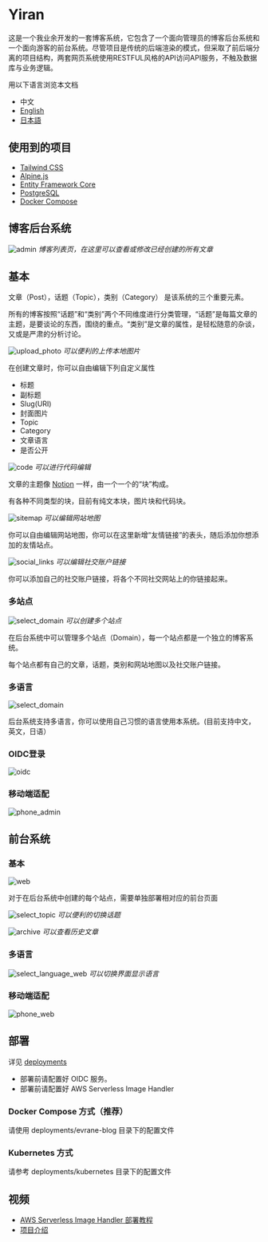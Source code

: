 # Yiran

这是一个我业余开发的一套博客系统，它包含了一个面向管理员的博客后台系统和一个面向游客的前台系统。尽管项目是传统的后端渲染的模式，但采取了前后端分离的项目结构，两套网页系统使用RESTFUL风格的API访问API服务，不触及数据库与业务逻辑。

用以下语言浏览本文档
- 中文
- [English](./README/README.En.md)
- [日本語](./README/README.Jp.md)

## 使用到的项目

- [Tailwind CSS](https://tailwindcss.com)
- [Alpine.js](https://alpinejs.dev)
- [Entity Framework Core](https://learn.microsoft.com/en-us/ef/core/)
- [PostgreSQL](https://www.postgresql.org)
- [Docker Compose](https://docs.docker.com/compose/)

## 博客后台系统

![admin](./README/img/admin.webp)
*博客列表页，在这里可以查看或修改已经创建的所有文章*

## 基本

文章（Post），话题（Topic），类别（Category） 是该系统的三个重要元素。

所有的博客按照“话题”和“类别”两个不同维度进行分类管理，“话题”是每篇文章的主题，是要谈论的东西，围绕的重点。“类别”是文章的属性，是轻松随意的杂谈，又或是严肃的分析讨论。

![upload_photo](./README/img/upload_photo.webp)
*可以便利的上传本地图片*

在创建文章时，你可以自由编辑下列自定义属性

- 标题
- 副标题
- Slug(URI)
- 封面图片
- Topic
- Category
- 文章语言
- 是否公开

![code](./README/img/code.webp)
*可以进行代码编辑*

文章的主题像 [Notion](https://www.notion.so) 一样，由一个一个的“块”构成。

有各种不同类型的块，目前有纯文本块，图片块和代码块。

![sitemap](./README/img/sitemap.webp)
*可以编辑网站地图*

你可以自由编辑网站地图，你可以在这里新增“友情链接”的表头，随后添加你想添加的友情站点。

![social_links](./README/img/social_links.webp)
*可以编辑社交账户链接*

你可以添加自己的社交账户链接，将各个不同社交网站上的你链接起来。

### 多站点

![select_domain](./README/img/select_domain.webp)
*可以创建多个站点*

在后台系统中可以管理多个站点（Domain），每一个站点都是一个独立的博客系统。

每个站点都有自己的文章，话题，类别和网站地图以及社交账户链接。

### 多语言

![select_domain](./README/img/select_langauge_admin.webp)

后台系统支持多语言，你可以使用自己习惯的语言使用本系统。(目前支持中文，英文，日语）

### OIDC登录

![oidc](./README/img/oidc.webp)

### 移动端适配

![phone_admin](./README/img/phone_admin.webp)

## 前台系统

### 基本

![web](./README/img/web.webp)

对于在后台系统中创建的每个站点，需要单独部署相对应的前台页面

![select_topic](./README/img/select_topic.webp)
*可以便利的切换话题*

![archive](./README/img/archive.webp)
*可以查看历史文章*

### 多语言

![select_language_web](./README/img/select_language_web.webp)
*可以切换界面显示语言*

### 移动端适配

![phone_web](./README/img/phone_web.webp)

## 部署

详见 [deployments](./deployments/README.md)

- 部署前请配置好 OIDC 服务。
- 部署前请配置好 AWS Serverless Image Handler

### Docker Compose 方式（推荐）

请使用 deployments/evrane-blog 目录下的配置文件

### Kubernetes 方式

请参考 deployments/kubernetes 目录下的配置文件

## 视频

- [AWS Serverless Image Handler 部署教程](https://www.youtube.com/watch?v=ZpnQLg4Co9A)
- [项目介绍](https://www.youtube.com/watch?v=N76b9gZ28D8)

